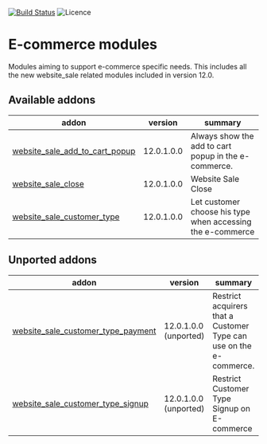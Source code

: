 [![Build Status](https://travis-ci.com/coopiteasy/cie-e-commerce.svg?branch=12.0)](https://travis-ci.com/coopiteasy/cie-e-commerce)
![Licence](https://img.shields.io/badge/licence-AGPL--3-blue.svg)

# E-commerce modules

Modules aiming to support e-commerce specific needs. This includes all 
the new website_sale related modules included in version 12.0.

<!-- prettier-ignore-start -->
[//]: # (addons)

Available addons
----------------
addon | version | summary
--- | --- | ---
[website_sale_add_to_cart_popup](website_sale_add_to_cart_popup/) | 12.0.1.0.0 | Always show the add to cart popup in the e-commerce.
[website_sale_close](website_sale_close/) | 12.0.1.0.0 | Website Sale Close
[website_sale_customer_type](website_sale_customer_type/) | 12.0.1.0.0 | Let customer choose his type when accessing the e-commerce


Unported addons
---------------
addon | version | summary
--- | --- | ---
[website_sale_customer_type_payment](website_sale_customer_type_payment/) | 12.0.1.0.0 (unported) | Restrict acquirers that a Customer Type can use on the e-commerce.
[website_sale_customer_type_signup](website_sale_customer_type_signup/) | 12.0.1.0.0 (unported) | Restrict Customer Type Signup on E-commerce

[//]: # (end addons)
<!-- prettier-ignore-end -->
